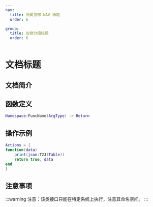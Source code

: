 ```yaml
---
nav:
  title: 所属顶部 NAV 标题
  order: 6

group:
  title: 左侧分组标题
  order: 6
---
```


# 文档标题

## 文档简介

## 函数定义

```lua
Namespace:FuncName(ArgType) -> Return
```

## 操作示例

```lua
Actions = {
function(data)
    print(json:T2J(Table))
    return true, data
end
}
```

## 注意事项

:::warning
注意：该类接口只能在特定系统上执行，注意其命名空间。
:::
